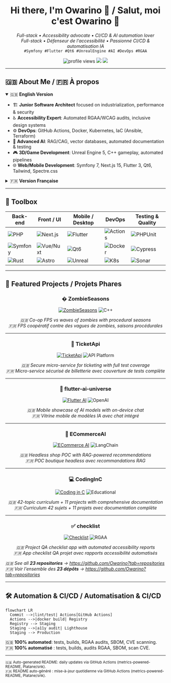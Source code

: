 <!-- =========================== HEADER =========================== -->
<h1 align="center">Hi there, I'm Owarino 👋 / Salut, moi c'est Owarino 👋</h1>
<p align="center">
  <em>Full-stack • Accessibility advocate • CI/CD & AI automation lover</em><br/>
  <em>Full-stack • Défenseur de l'accessibilité • Passionné CI/CD & automatisation IA</em><br/>
  <code>#Symfony #Flutter #Qt6 #UnrealEngine #AI #DevOps #RGAA</code>
</p>
<p align="center">
  <img src="https://komarev.com/ghpvc/?username=Owarino&style=for-the-badge" alt="profile views"/>
  <img src="https://img.shields.io/badge/Code%20Quality-RGAA%204%20AA-blue?style=for-the-badge"/>
  <img src="https://img.shields.io/badge/CI/CD-GitHub_Actions-2088FF?style=for-the-badge&logo=github-actions&logoColor=white"/>
</p>

---

## 🇬🇧 About Me / 🇫🇷 À propos

<details open>
<summary>🇬🇧 <strong>English Version</strong></summary>

- 🏗️ **Junior Software Architect** focused on industrialization, performance & security  
- ♿ **Accessibility Expert**: Automated RGAA/WCAG audits, inclusive design systems  
- ⚙️ **DevOps**: GitHub Actions, Docker, Kubernetes, IaC (Ansible, Terraform)  
- 🤖 **Advanced AI**: RAG/CAG, vector databases, automated documentation & testing  
- 🎮 **3D/Game Development**: Unreal Engine 5, C++ gameplay, automated pipelines  
- 🌐 **Web/Mobile Development**: Symfony 7, Next.js 15, Flutter 3, Qt6, Tailwind, Spectre.css  

</details>

<details>
<summary>🇫🇷 <strong>Version Française</strong></summary>

- 🏗️ **Architecte logiciel junior** orienté industrialisation, performance & sécurité  
- ♿ **Expert Accessibilité** : audits RGAA/WCAG automatisés, design system inclusif  
- ⚙️ **DevOps** : GitHub Actions, Docker, Kubernetes, IaC (Ansible, Terraform)  
- 🤖 **IA avancée** : RAG/CAG, vector DB, génération de doc & tests automatisés  
- 🎮 **Développement 3D/Jeux** : Unreal Engine 5, C++ gameplay, pipelines automatisés  
- 🌐 **Développement Web/Mobile** : Symfony 7, Next.js 15, Flutter 3, Qt6, Tailwind, Spectre.css  

</details>

---

## 🧰 Toolbox

| Back-end | Front / UI | Mobile / Desktop | DevOps | Testing & Quality |
|----------|------------|------------------|--------|-------------------|
| ![PHP](https://img.shields.io/badge/PHP-8.3-777BB4?logo=php&style=flat)|![Next.js](https://img.shields.io/badge/Next.js-15-000?logo=nextdotjs&style=flat)|![Flutter](https://img.shields.io/badge/Flutter-3-02569B?logo=flutter&style=flat)|![Actions](https://img.shields.io/badge/GitHub_Actions-2088FF?logo=githubactions&style=flat)|![PHPUnit](https://img.shields.io/badge/PHPUnit-2d2d2d?logo=php&style=flat)|
| ![Symfony](https://img.shields.io/badge/Symfony-7-black?logo=symfony&style=flat)|![Vue/Nuxt](https://img.shields.io/badge/Nuxt-3-00C58E?logo=nuxtdotjs&style=flat)|![Qt6](https://img.shields.io/badge/Qt-6-41CD52?logo=qt&style=flat)|![Docker](https://img.shields.io/badge/Docker-2496ED?logo=docker&style=flat)|![Cypress](https://img.shields.io/badge/Cypress-17202C?logo=cypress&style=flat)|
| ![Rust](https://img.shields.io/badge/Rust-000?logo=rust&style=flat)|![Astro](https://img.shields.io/badge/Astro-FF5D01?logo=astro&style=flat)|![Unreal](https://img.shields.io/badge/Unreal_Engine_5-313131?logo=unrealengine&style=flat)|![K8s](https://img.shields.io/badge/Kubernetes-326CE5?logo=kubernetes&style=flat)|![Sonar](https://img.shields.io/badge/SonarQube-4E9BCD?logo=sonarqube&style=flat)|

---

## 🚀 Featured Projects / Projets Phares

<div align="center">

### � ZombieSeasons
[![ZombieSeasons](https://img.shields.io/badge/Unreal_Engine_5-313131?style=for-the-badge&logo=unrealengine&logoColor=white)](https://github.com/Owarino/ZombieSeasons)
![C++](https://img.shields.io/badge/C++-00599C?style=for-the-badge&logo=cplusplus&logoColor=white)

*🇬🇧 Co-op FPS vs waves of zombies with procedural seasons*  
*🇫🇷 FPS coopératif contre des vagues de zombies, saisons procédurales*

---

### 🎫 TicketApi
[![TicketApi](https://img.shields.io/badge/Symfony-7-black?style=for-the-badge&logo=symfony&logoColor=white)](https://github.com/Owarino/TicketApi)
![API Platform](https://img.shields.io/badge/API_Platform-2ea44f?style=for-the-badge)

*🇬🇧 Secure micro-service for ticketing with full test coverage*  
*🇫🇷 Micro-service sécurisé de billetterie avec couverture de tests complète*

---

### 📱 flutter-ai-universe
[![Flutter AI](https://img.shields.io/badge/Flutter-02569B?style=for-the-badge&logo=flutter&logoColor=white)](https://github.com/Owarino/flutter-ai-universe)
![OpenAI](https://img.shields.io/badge/OpenAI-412991?style=for-the-badge&logo=openai&logoColor=white)

*🇬🇧 Mobile showcase of AI models with on-device chat*  
*🇫🇷 Vitrine mobile de modèles IA avec chat intégré*

---

### 🛒 ECommerceAI
[![ECommerce AI](https://img.shields.io/badge/Next.js-000000?style=for-the-badge&logo=nextdotjs&logoColor=white)](https://github.com/Owarino/ECommerceAI)
![LangChain](https://img.shields.io/badge/LangChain-1C3C3C?style=for-the-badge)

*🇬🇧 Headless shop POC with RAG-powered recommendations*  
*🇫🇷 POC boutique headless avec recommandations RAG*

---

### 💻 CodingInC
[![Coding in C](https://img.shields.io/badge/C-A8B9CC?style=for-the-badge&logo=c&logoColor=black)](https://github.com/Owarino/CodingInC)
![Educational](https://img.shields.io/badge/Educational-FF6B6B?style=for-the-badge)

*🇬🇧 42-topic curriculum + 11 projects with comprehensive documentation*  
*🇫🇷 Curriculum 42 sujets + 11 projets avec documentation complète*

---

### ✅ checklist
[![Checklist](https://img.shields.io/badge/Symfony-000000?style=for-the-badge&logo=symfony&logoColor=white)](https://github.com/Owarino/checklist)
![RGAA](https://img.shields.io/badge/RGAA-4169E1?style=for-the-badge)

*🇬🇧 Project QA checklist app with automated accessibility reports*  
*🇫🇷 App checklist QA projet avec rapports accessibilité automatisés*

</div>

*🇬🇧 See all **23 repositories** → <https://github.com/Owarino?tab=repositories>*  
*🇫🇷 Voir l'ensemble des **23 dépôts** → <https://github.com/Owarino?tab=repositories>*

---

## 🛠️ Automation & CI/CD / Automatisation & CI/CD

```mermaid
flowchart LR
  Commit -->|lint/test| Actions[GitHub Actions]
  Actions -->|docker build| Registry
  Registry --> Staging
  Staging -->|a11y audit| Lighthouse
  Staging --> Production
```

🇬🇧 **100% automated**: tests, builds, RGAA audits, SBOM, CVE scanning.  
🇫🇷 **100% automatisé** : tests, builds, audits RGAA, SBOM, scan CVE.

---

<sub>🇬🇧 Auto-generated README: daily updates via GitHub Actions (metrics-powered-README, Platane/snk).</sub>  
<sub>🇫🇷 README auto-généré : mise-à-jour quotidienne via GitHub Actions (metrics-powered-README, Platane/snk).</sub>
